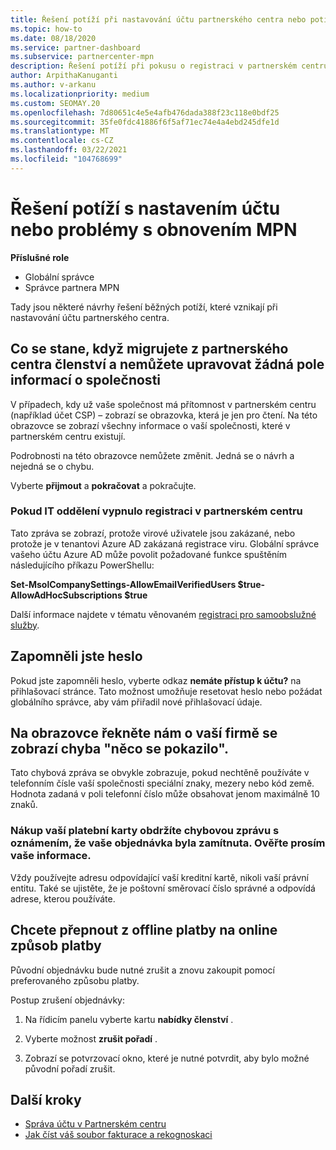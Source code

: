 ```yaml
---
title: Řešení potíží při nastavování účtu partnerského centra nebo potížích s obnovením MPN
ms.topic: how-to
ms.date: 08/18/2020
ms.service: partner-dashboard
ms.subservice: partnercenter-mpn
description: Řešení potíží při pokusu o registraci v partnerském centru Odpoví na výzvy, které řeší způsoby platby, hesla forgetting a další.
author: ArpithaKanuganti
ms.author: v-arkanu
ms.localizationpriority: medium
ms.custom: SEOMAY.20
ms.openlocfilehash: 7d80651c4e5e4afb476dada388f23c118e0bdf25
ms.sourcegitcommit: 35fe0fdc41886f6f5af71ec74e4a4ebd245dfe1d
ms.translationtype: MT
ms.contentlocale: cs-CZ
ms.lasthandoff: 03/22/2021
ms.locfileid: "104768699"
---
```

# <a name="troubleshoot-account-setup-or-mpn-renewal-issues"></a>Řešení potíží s nastavením účtu nebo problémy s obnovením MPN


**Příslušné role**

- Globální správce
- Správce partnera MPN 
 
Tady jsou některé návrhy řešení běžných potíží, které vznikají při nastavování účtu partnerského centra.

## <a name="what-happens-if-you-are-migrating-from-partner-membership-center-and-you-cant-edit-any-company-information-fields"></a>Co se stane, když migrujete z partnerského centra členství a nemůžete upravovat žádná pole informací o společnosti

V případech, kdy už vaše společnost má přítomnost v partnerském centru (například účet CSP) – zobrazí se obrazovka, která je jen pro čtení. Na této obrazovce se zobrazí všechny informace o vaší společnosti, které v partnerském centru existují.

Podrobnosti na této obrazovce nemůžete změnit. Jedná se o návrh a nejedná se o chybu.

Vyberte **přijmout** a **pokračovat** a pokračujte.


### <a name="if-the-it-department-has-turned-off-sign-up-for-partner-center"></a>Pokud IT oddělení vypnulo **registraci v partnerském centru**

Tato zpráva se zobrazí, protože virové uživatele jsou zakázané, nebo protože je v tenantovi Azure AD zakázaná registrace viru. Globální správce vašeho účtu Azure AD může povolit požadované funkce spuštěním následujícího příkazu PowerShellu:

**Set-MsolCompanySettings-AllowEmailVerifiedUsers $true-AllowAdHocSubscriptions $true**

Další informace najdete v tématu věnovaném [registraci pro samoobslužné služby](/azure/active-directory/users-groups-roles/directory-self-service-signup).

## <a name="you-forgot-your-password"></a>Zapomněli jste heslo

Pokud jste zapomněli heslo, vyberte odkaz **nemáte přístup k účtu?** na přihlašovací stránce. Tato možnost umožňuje resetovat heslo nebo požádat globálního správce, aby vám přiřadil nové přihlašovací údaje.

## <a name="on-the-tell-us-about-your-company-screen-you-receive-a-something-went-wrong-error"></a>Na obrazovce řekněte nám o vaší firmě se zobrazí chyba "něco se pokazilo".

Tato chybová zpráva se obvykle zobrazuje, pokud nechtěně používáte v telefonním čísle vaší společnosti speciální znaky, mezery nebo kód země. Hodnota zadaná v poli telefonní číslo může obsahovat jenom maximálně 10 znaků.


### <a name="your-credit-card-purchase-is-receiving-an-error-message-stating-that-your-order-was-declined-please-verify-your-information"></a>Nákup vaší platební karty obdržíte chybovou zprávu s oznámením, že vaše objednávka byla zamítnuta. Ověřte prosím vaše informace.


Vždy používejte adresu odpovídající vaší kreditní kartě, nikoli vaší právní entitu. Také se ujistěte, že je poštovní směrovací číslo správné a odpovídá adrese, kterou používáte.

## <a name="you-want-to-switch-from-offline-payment-to-online-payment-method"></a>Chcete přepnout z offline platby na online způsob platby 

Původní objednávku bude nutné zrušit a znovu zakoupit pomocí preferovaného způsobu platby.

Postup zrušení objednávky:

1. Na řídicím panelu vyberte kartu **nabídky členství** .

2. Vyberte možnost **zrušit pořadí** .

3. Zobrazí se potvrzovací okno, které je nutné potvrdit, aby bylo možné původní pořadí zrušit.

## <a name="next-steps"></a>Další kroky

- [Správa účtu v Partnerském centru](partner-center-account-setup.md)
- [Jak číst váš soubor fakturace a rekognoskaci](read-your-bill.md)
